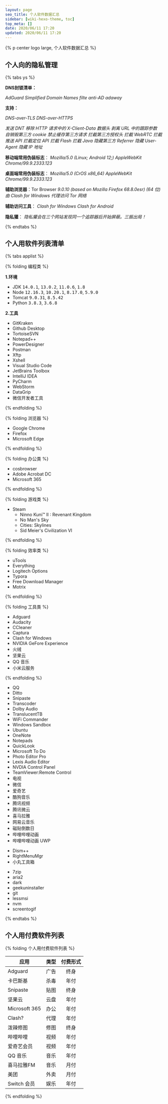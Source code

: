 ```yaml
---
layout: page
seo_title: 个人软件数据汇总
sidebar: [wiki-hexo-theme, toc]
top_meta: []
date: 2020/06/11 17:20
updated: 2020/06/11 17:20
---
```


{% p center logo large, 个人软件数据汇总 %}

## 个人向的隐私管理

{% tabs ys %}

<!-- tab AdGuard Home -->

**DNS封锁清单：**

*AdGuard Simplified Domain Names filte*
*anti-AD*
*adaway*

**支持：**

*DNS-over-TLS*
*DNS-over-HTTPS*

<!-- endtab -->


<!-- tab AdGuard 隐私模式 -->

*发送 DNT*
*移除 HTTP 请求中的 X-Client-Data 数据头*
*剥离 URL 中的跟踪参数*
*自销毁第三方 cookie*
*禁止缓存第三方请求*
*拦截第三方授权头*
*拦截 WebRTC*
*拦截推送 API*
*拦截定位 API*
*拦截 Flash*
*拦截 Java*
*隐藏第三方 Referrer*
*隐藏 User-Agent*
*隐藏 IP 地址*

<!-- endtab -->

<!-- tab 其它 -->

**移动端常用伪装标志**：
*Mozilla/5.0 (Linux; Android 12;) AppleWebKit Chrome/99.9.2333.123*

**桌面端常用伪装标志**：
*Mozilla/5.0 (CrOS x86_64) AppleWebKit Chrome/99.9.2333.123*

**辅助浏览器**：Tor Browser
*9.0.10 (based on Mozilla Firefox 68.8.0esr) (64 位)*
*由 Clash for Windows 代理访问 Tor 网络*

**辅助访问工具**：
*Clash for Windows*
*Clash for Android*

**隐私獾**：
*隐私獾会在三个网站发现同一个追踪器后开始屏蔽。三振出局！*

<!-- endtab -->

{% endtabs %}

## 个人用软件列表清单

{% tabs applist %}

<!-- tab PC 软件  -->

{% folding 编程类 %}
 
**1.环境** 
 
- JDK <kbd>14.0.1</kbd>, <kbd>13.0.2</kbd>, <kbd>11.0.6</kbd>, <kbd>1.8</kbd> 
- Node <kbd>12.16.3</kbd>, <kbd>10.20.1</kbd>,  <kbd>8.17.0</kbd>, <kbd>5.9.0</kbd> 
- Tomcat <kbd>9.0.31</kbd>, <kbd>8.5.42</kbd> 
- Python <kbd>3.8.3</kbd>, <kbd>3.6.8</kbd> 
 
**2.工具** 
 
- GitKraken 
- Github Desktop 
- TortoiseSVN 
- Notepad++ 
- PowerDesigner 
- Postman 
- Xftp 
- Xshell 
- Visual Studio Code 
- JetBrains Toolbox 
- IntelliJ IDEA 
- PyCharm 
- WebStorm 
- DataGrip 
- 微信开发者工具 

{% endfolding %}
 
{% folding 浏览器  %}
 
- Google Chrome 
- Firefox 
- Microsoft Edge 

{% endfolding %}
 
{% folding 办公类 %}
 
- cosbrowser 
- Adobe Acrobat DC 
- Microsoft 365 

{% endfolding %}

{% folding 游戏类 %}
 
- Steam 
  - Ninno Kuni™ II : Revenant Kingdom 
  - No Man's Sky 
  - Cities: Skylines 
  - Sid Meier's Civilization VI 

{% endfolding %}


{% folding 效率类 %}
 
- uTools 
- Everything 
- Logitech Options 
- Typora 
- Free Download Manager 
- Motrix 

{% endfolding %}


{% folding 工具类 %}
 
- Adguard 
- Audacity 
- CCleaner 
- Captura 
- Clash for Windows 
- NVIDIA GeFore Experience 
- 火绒 
- 坚果云 
- QQ 音乐 
- 小米云服务 

{% endfolding %}

<!-- endtab --> 

<!-- tab UWP 软件 -->
 
- QQ 
- Ditto 
- Snipaste 
- Transcoder 
- Dolby Audio 
- TranslucentTB 
- WiFi Commander 
- Windows Sandbox 
- Ubuntu 
- OneNote 
- Notepads 
- QuickLook 
- Microsoft To Do 
- Photo Editor Pro 
- Lexis Audio Editor 
- NVDIA Control Panel 
- TeamViewer:Remote Control 
- 电视 
- 微信 
- 爱奇艺 
- 酷狗音乐 
- 腾讯视频 
- 腾讯微云 
- 喜马拉雅 
- 网易云音乐 
- 磁贴倒数日 
- 哔哩哔哩动画 
- 哔哩哔哩动画 UWP 

<!-- endtab --> 

<!-- tab 便携软件 -->
 
- Dism++ 
- RightMenuMgr 
- 小丸工具箱 

<!-- endtab --> 
 
<!-- tab Scoop -->

- 7zip 
- aria2 
- dark 
- geekuninstaller 
- git 
- lessmsi 
- nvm 
- screentogif

<!-- endtab --> 

{% endtabs %}

## 个人用付费软件列表

{% folding 个人用付费软件列表 %}

| 应用 | 类型 | 付费形式 |
| ---- | ---- | :------: |
|  Adguard    |  广告    |   终身       |
|  卡巴斯基    |   杀毒   |    年付      |
|  Snipaste    |  贴图    |    终身      |
|  坚果云       |  云盘  |      年付    |
|  Microsoft 365   |  办公    |   年付       |
|  Clash?   |  代理    |     年付     |
|  泼辣修图    |  修图    |   终身       |
|  哔哩哔哩    |  视频    |   年付       |
|  爱奇艺会员    |  视频    |    年付      |
|  QQ 音乐    |  音乐    |    年付      |
|  喜马拉雅FM    |  音乐    |    月付      |
|  美团    |  外卖    |    月付      |
|  Switch 会员    |  娱乐    |    年付      |

{% endfolding %}
